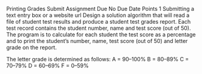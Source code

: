 Printing Grades
Submit Assignment
Due No Due Date  Points 1  Submitting a text entry box or a website url
Design a solution algorithm that will read a file of student test results and produce a student test grades report. Each test record contains the student number, name and test score (out of 50). The program is to calculate for each student the test score as a percentage and to print the student’s number, name, test score (out of 50) and letter grade on the report.

The letter grade is determined as follows:
A = 90–100%
B = 80–89%
C = 70–79%
D = 60–69%
F = 0–59%